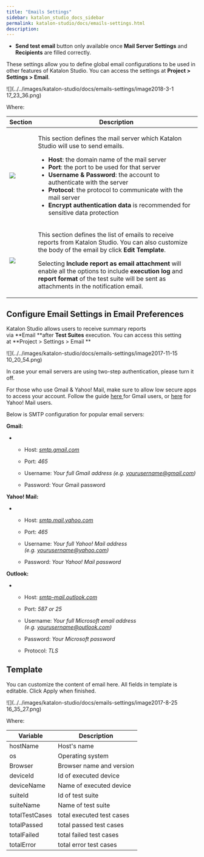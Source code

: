 ```yaml
---
title: "Emails Settings" 
sidebar: katalon_studio_docs_sidebar
permalink: katalon-studio/docs/emails-settings.html 
description: 
---
```

*   **Send test email** button only available once **Mail Server Settings** and **Recipients** are filled correctly.

These settings allow you to define global email configurations to be used in other features of Katalon Studio. You can access the settings at **Project > Settings > Email**. 

![](../../images/katalon-studio/docs/emails-settings/image2018-3-1 17_23_36.png)

Where:

<table class="wrapped relative-table confluenceTable" style="table-layout: fixed;"><thead><tr><th class="xtd-0-0 confluenceTh" style="">Section</th><th class="xtd-0-1 confluenceTh" style="">Description</th></tr></thead><tbody style=""><tr class="xtr-1" style=""><td class="xtd-1-0 confluenceTd" style=""><div class="content-wrapper" style=""><p style=""><span class="confluence-embedded-file-wrapper" style=""><img class="confluence-embedded-image" src="../../images/katalon-studio/docs/emails-settings/image2018-3-1 17_25_39.png" data-image-src="/download/attachments/5112244/image2018-3-1%2017%3A25%3A39.png?version=1&amp;modificationDate=1519899940000&amp;api=v2" data-unresolved-comment-count="0" data-linked-resource-id="13697365" data-linked-resource-version="1" data-linked-resource-type="attachment" data-linked-resource-default-alias="image2018-3-1 17:25:39.png" data-base-url="https://docs.katalon.com" data-linked-resource-content-type="image/png" data-linked-resource-container-id="5112244" data-linked-resource-container-version="6" style=""></span></p></div></td><td class="xtd-1-1 confluenceTd" style=""><p style="">This section defines the mail server which Katalon Studio will use to send emails.</p><ul style=""><li style=""><strong style="">Host</strong>: the domain name of the mail server</li><li style=""><strong style="">Port</strong>: the port to be used for that server</li><li style=""><strong style="">Username &amp; Password</strong>: the account to authenticate with the server</li><li style=""><strong style="">Protocol</strong>: the protocol to communicate with the mail server</li><li style=""><strong style="">Encrypt authentication data</strong> is recommended for sensitive data protection</li></ul></td></tr><tr class="xtr-2" style=""><td class="xtd-2-0 confluenceTd" style=""><div class="content-wrapper" style=""><p style=""><span class="confluence-embedded-file-wrapper" style=""><img class="confluence-embedded-image" src="../../images/katalon-studio/docs/emails-settings/image2017-11-15 9_43_0.png" data-image-src="/download/attachments/5112244/image2017-11-15%209%3A43%3A0.png?version=1&amp;modificationDate=1510713781000&amp;api=v2" data-unresolved-comment-count="0" data-linked-resource-id="5119082" data-linked-resource-version="1" data-linked-resource-type="attachment" data-linked-resource-default-alias="image2017-11-15 9:43:0.png" data-base-url="https://docs.katalon.com" data-linked-resource-content-type="image/png" data-linked-resource-container-id="5112244" data-linked-resource-container-version="6" style=""></span></p></div></td><td class="xtd-2-1 confluenceTd" style=""><p style="">This section defines the list of emails to receive reports from Katalon Studio. You can also customize the body of the email by click <strong style="">Edit Template</strong>.</p><p style="">Selecting <strong style="">Include report as email attachment</strong> will enable all the options to include <span style=""><strong style="">execution log</strong> and <strong style="">report format</strong> of the test suite will be sent as attachments in the notification email.</span></p></td></tr></tbody></table>

Configure Email Settings in Email Preferences
---------------------------------------------

Katalon Studio allows users to receive summary reports via **Email **after **Test Suites** execution. You can access this setting at **Project > Settings > Email **

![](../../images/katalon-studio/docs/emails-settings/image2017-11-15 10_20_54.png)

In case your email servers are using two-step authentication, please turn it off.

For those who use Gmail & Yahoo! Mail, make sure to allow low secure apps to access your account. Follow the guide [here ](https://support.google.com/accounts/answer/6010255)for Gmail users, or [here](https://help.yahoo.com/kb/account/SLN27791.html) for Yahoo! Mail users.

Below is SMTP configuration for popular email servers:

**Gmail:**

*   *   Host: _[smtp.gmail.com](http://smtp.gmail.com/)_
        
    *   Port: _465_
        
    *   Username: _Your full Gmail address (e.g. [yourusername@gmail.com](mailto:yourusername@gmail.com))_
        
    *   Password: Your Gmail password
        

**Yahoo! Mail:**

*   *   Host: _[smtp.mail.yahoo.com](http://smtp.mail.yahoo.com/)_
        
    *   Port: _465_
        
    *   Username: _Your full Yahoo! Mail address (e.g. [yourusername@yahoo.com](mailto:yourusername@yahoo.com))_
        
    *   Password: _Your Yahoo! Mail password_
        

**Outlook:**

*   *   Host: _[smtp-mail.outlook.com](http://smtp-mail.outlook.com/)_
        
    *   Port: _587 or 25_
        
    *   Username: _Your full Microsoft email address (e.g. [yourusername@outlook.com](mailto:yourusername@outlook.com))_
        
    *   Password: _Your Microsoft password_
        
    *   Protocol: _TLS_
        

Template
--------

You can customize the content of email here. All fields in template is editable. Click Apply when finished.

![](../../images/katalon-studio/docs/emails-settings/image2017-8-25 16_35_27.png)

Where:

<table class="wrapped confluenceTable" style="table-layout: fixed;"><thead><tr><th class="xtd-0-0 confluenceTh" style="">Variable</th><th class="xtd-0-1 confluenceTh" style="">Description</th></tr></thead><tbody style=""><tr class="xtr-1" style=""><td class="xtd-1-0 confluenceTd" style="">hostName</td><td class="xtd-1-1 confluenceTd" style="">Host's name</td></tr><tr class="xtr-2" style=""><td class="xtd-2-0 confluenceTd" style="">os</td><td class="xtd-2-1 confluenceTd" style="">Operating system</td></tr><tr class="xtr-3" style=""><td class="xtd-3-0 confluenceTd" style="">Browser</td><td class="xtd-3-1 confluenceTd" style="">Browser name and version</td></tr><tr class="xtr-4" style=""><td class="xtd-4-0 confluenceTd" style="">deviceId</td><td class="xtd-4-1 confluenceTd" style="">Id of executed device</td></tr><tr class="xtr-5" style=""><td class="xtd-5-0 confluenceTd" style="">deviceName</td><td class="xtd-5-1 confluenceTd" style="">Name of executed device</td></tr><tr class="xtr-6" style=""><td class="xtd-6-0 confluenceTd" style="">suiteId</td><td class="xtd-6-1 confluenceTd" style="">Id of test suite</td></tr><tr class="xtr-7" style=""><td class="xtd-7-0 confluenceTd" style="">suiteName</td><td class="xtd-7-1 confluenceTd" style="">Name of test suite</td></tr><tr class="xtr-8" style=""><td class="xtd-8-0 confluenceTd" style="">totalTestCases</td><td class="xtd-8-1 confluenceTd" style="">total executed test cases</td></tr><tr class="xtr-9" style=""><td class="xtd-9-0 confluenceTd" style="">totalPassed</td><td class="xtd-9-1 confluenceTd" style="">total passed test cases</td></tr><tr class="xtr-10" style=""><td class="xtd-10-0 confluenceTd" style="">totalFailed</td><td class="xtd-10-1 confluenceTd" style="">total failed test cases</td></tr><tr class="xtr-11" style=""><td class="xtd-11-0 confluenceTd" style="">totalError</td><td class="xtd-11-1 confluenceTd" style="">total error test cases</td></tr></tbody></table>